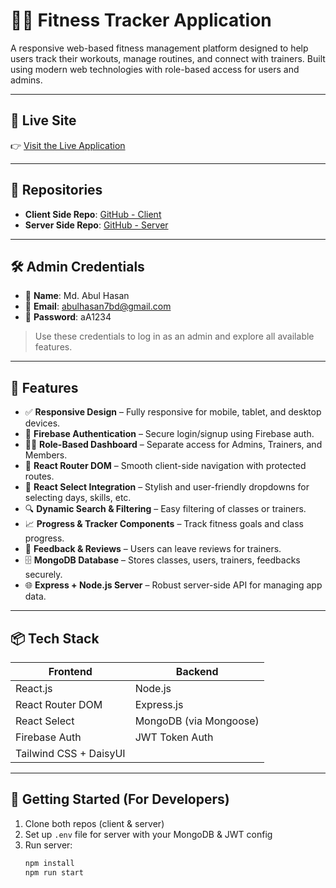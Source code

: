 # 🏃‍♂️ Fitness Tracker Application

A responsive web-based fitness management platform designed to help users track their workouts, manage routines, and connect with trainers. Built using modern web technologies with role-based access for users and admins.

---

## 🔗 Live Site

👉 [Visit the Live Application](https://assignmet-12-5e8a8.web.app)

---

## 📁 Repositories

- **Client Side Repo**: [GitHub - Client](https://github.com/Programming-Hero-Web-Course4/b11a12-client-side-abulhasan7bd)
- **Server Side Repo**: [GitHub - Server](https://github.com/Programming-Hero-Web-Course4/b11a12-server-side-abulhasan7bd)

---

## 🛠️ Admin Credentials

- 👤 **Name**: Md. Abul Hasan  
- 📧 **Email**: abulhasan7bd@gmail.com  
- 🔐 **Password**: aA1234

> Use these credentials to log in as an admin and explore all available features.

---

## 🌟 Features

- ✅ **Responsive Design** – Fully responsive for mobile, tablet, and desktop devices.
- 🔐 **Firebase Authentication** – Secure login/signup using Firebase auth.
- 🧑‍💼 **Role-Based Dashboard** – Separate access for Admins, Trainers, and Members.
- 🔁 **React Router DOM** – Smooth client-side navigation with protected routes.
- 📅 **React Select Integration** – Stylish and user-friendly dropdowns for selecting days, skills, etc.
- 🔍 **Dynamic Search & Filtering** – Easy filtering of classes or trainers.
- 📈 **Progress & Tracker Components** – Track fitness goals and class progress.
- 📝 **Feedback & Reviews** – Users can leave reviews for trainers.
- 🗄️ **MongoDB Database** – Stores classes, users, trainers, feedbacks securely.
- 🌐 **Express + Node.js Server** – Robust server-side API for managing app data.

---

## 📦 Tech Stack

| Frontend               | Backend              |
|------------------------|----------------------|
| React.js               | Node.js              |
| React Router DOM       | Express.js           |
| React Select           | MongoDB (via Mongoose) |
| Firebase Auth          | JWT Token Auth       |
| Tailwind CSS + DaisyUI |                     |

---

## 🚀 Getting Started (For Developers)

1. Clone both repos (client & server)
2. Set up `.env` file for server with your MongoDB & JWT config
3. Run server:
   ```bash
   npm install
   npm run start
